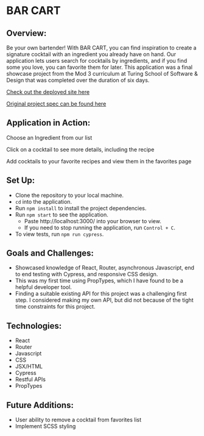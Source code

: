 # BAR CART

## Overview:

Be your own bartender! With BAR CART, you can find inspiration to create a signature cocktail with an ingredient you already have on hand. Our application lets users search for cocktails by ingredients, and if you find some you love, you can favorite them for later. This application was a final showcase project from the Mod 3 curriculum at Turing School of Software & Design that was completed over the duration of six days.

[Check out the deployed site here]()

[Original project spec can be found here](https://frontend.turing.edu/projects/module-3/showcase.html)

## Application in Action:

Choose an Ingredient from our list

Click on a cocktail to see more details, including the recipe

Add cocktails to your favorite recipes and view them in the favorites page

## Set Up:

- Clone the repository to your local machine.
- `cd` into the application.
- Run `npm install` to install the project dependencies.
- Run `npm start` to see the application.
  - Paste http://localhost:3000/ into your browser to view.
  - If you need to stop running the application, run `Control + C`.
- To view tests, run `npm run cypress`.

## Goals and Challenges:

- Showcased knowledge of React, Router, asynchronous Javascript, end to end testing with Cypress, and responsive CSS design.
- This was my first time using PropTypes, which I have found to be a helpful developer tool.
- Finding a suitable existing API for this project was a challenging first step. I considered making my own API, but did not because of the tight time constraints for this project.

## Technologies:

- React
- Router
- Javascript
- CSS
- JSX/HTML
- Cypress
- Restful APIs
- PropTypes

## Future Additions:

- User ability to remove a cocktail from favorites list
- Implement SCSS styling
